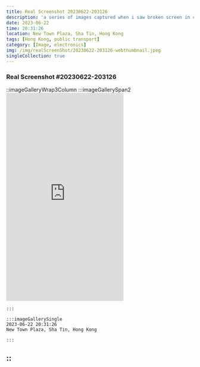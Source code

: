 ```yaml
---
title: Real Screenshot 20230622-203126
description: 'a series of images captured when i saw broken screen in city'
date: 2023-06-22
time: 20:31:26
location: New Town Plaza, Sha Tin, Hong Kong
tags: [Hong Kong, public transport]
category: [Image, electronics]
img: /img/realScreenShot/20230622-203126-webthumbnail.jpeg
singleCollection: true
---
```


### Real Screenshot #20230622-203126

::imageGalleryWrap3Column
    :::imageGallerySpan2
    <iframe class="w-full" width="315" height="560" src="https://www.youtube.com/embed/u7Y0ErvWARk?si=13Uczr17mns5eR0J&amp;controls=0" title="YouTube video player" frameborder="0" allow="accelerometer; autoplay; clipboard-write; encrypted-media; gyroscope; picture-in-picture; web-share" allowfullscreen></iframe>

    :::
    
    :::imageGallerySingle
    2023-06-22 20:31:26  
    New Town Plaza, Sha Tin, Hong Kong  

    :::
::
---